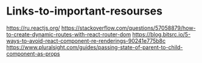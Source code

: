 # Links-to-important-resourses
https://ru.reactjs.org/
https://stackoverflow.com/questions/57058879/how-to-create-dynamic-routes-with-react-router-dom
https://blog.bitsrc.io/5-ways-to-avoid-react-component-re-renderings-90241e775b8c
https://www.pluralsight.com/guides/passing-state-of-parent-to-child-component-as-props
